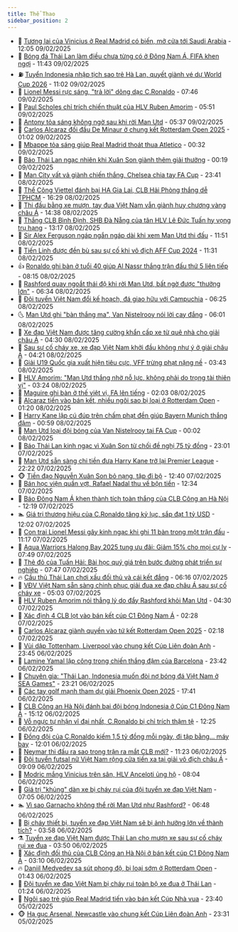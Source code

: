 ```yaml
---
title: Thể Thao
sidebar_position: 2
---
```


<!-- dantri-the-thao:START -->
- 🎡 [Tương lai của Vinicius ở Real Madrid có biến, mở cửa tới Saudi Arabia](https://dantri.com.vn/the-thao/tuong-lai-cua-vinicius-o-real-madrid-co-bien-mo-cua-toi-saudi-arabia-20250209190519534.htm) - 12:05 09/02/2025
- 💯 [Bóng đá Thái Lan làm điều chưa từng có ở Đông Nam Á, FIFA khen ngợi](https://dantri.com.vn/the-thao/bong-da-thai-lan-lam-dieu-chua-tung-co-o-dong-nam-a-fifa-khen-ngoi-20250209184254239.htm) - 11:43 09/02/2025
- ⛽️ [Tuyển Indonesia nhập tịch sao trẻ Hà Lan, quyết giành vé dự World Cup 2026](https://dantri.com.vn/the-thao/tuyen-indonesia-nhap-tich-sao-tre-ha-lan-quyet-gianh-ve-du-world-cup-2026-20250209162409989.htm) - 11:02 09/02/2025
- 💃 [Lionel Messi rực sáng, &quot;trả lời&quot; dõng dạc C.Ronaldo](https://dantri.com.vn/the-thao/lionel-messi-ruc-sang-tra-loi-dong-dac-cronaldo-20250209144605534.htm) - 07:46 09/02/2025
- 🌈 [Paul Scholes chỉ trích chiến thuật của HLV Ruben Amorim](https://dantri.com.vn/the-thao/paul-scholes-chi-trich-chien-thuat-cua-hlv-ruben-amorim-20250209092833236.htm) - 05:51 09/02/2025
- 🦅 [Antony tỏa sáng không ngờ sau khi rời Man Utd](https://dantri.com.vn/the-thao/antony-toa-sang-khong-ngo-sau-khi-roi-man-utd-20250209123725656.htm) - 05:37 09/02/2025
- 🌝 [Carlos Alcaraz đối đầu De Minaur ở chung kết Rotterdam Open 2025](https://dantri.com.vn/the-thao/carlos-alcaraz-doi-dau-de-minaur-o-chung-ket-rotterdam-open-2025-20250209080102728.htm) - 01:02 09/02/2025
- 🚀 [Mbappe tỏa sáng giúp Real Madrid thoát thua Atletico](https://dantri.com.vn/the-thao/mbappe-toa-sang-giup-real-madrid-thoat-thua-atletico-20250209073222235.htm) - 00:32 09/02/2025
- 🎉 [Báo Thái Lan ngạc nhiên khi Xuân Son giành thêm giải thưởng](https://dantri.com.vn/the-thao/bao-thai-lan-ngac-nhien-khi-xuan-son-gianh-them-giai-thuong-20250208233613287.htm) - 00:19 09/02/2025
- 📝 [Man City vất vả giành chiến thắng, Chelsea chia tay FA Cup](https://dantri.com.vn/the-thao/man-city-vat-va-gianh-chien-thang-chelsea-chia-tay-fa-cup-20250209064052225.htm) - 23:41 08/02/2025
- 🦄 [Thể Công Viettel đánh bại HA Gia Lai, CLB Hải Phòng thắng dễ TPHCM](https://dantri.com.vn/the-thao/the-cong-viettel-danh-bai-ha-gia-lai-clb-hai-phong-thang-de-tphcm-20250208221602467.htm) - 16:29 08/02/2025
- 🎉 [Thi đấu bằng xe mượn, tay đua Việt Nam vẫn giành huy chương vàng châu Á](https://dantri.com.vn/the-thao/thi-dau-bang-xe-muon-tay-dua-viet-nam-van-gianh-huy-chuong-vang-chau-a-20250208213410789.htm) - 14:38 08/02/2025
- 💼 [Thắng CLB Bình Định, SHB Đà Nẵng của tân HLV Lê Đức Tuấn hy vọng trụ hạng](https://dantri.com.vn/the-thao/thang-clb-binh-dinh-shb-da-nang-cua-tan-hlv-le-duc-tuan-hy-vong-tru-hang-20250208200534635.htm) - 13:17 08/02/2025
- 🤡 [Sir Alex Ferguson ngáp ngắn ngáp dài khi xem Man Utd thi đấu](https://dantri.com.vn/the-thao/sir-alex-ferguson-ngap-ngan-ngap-dai-khi-xem-man-utd-thi-dau-20250208185103622.htm) - 11:51 08/02/2025
- 🦆 [Tiến Linh được đền bù sau sự cố khi vô địch AFF Cup 2024](https://dantri.com.vn/the-thao/tien-linh-duoc-den-bu-sau-su-co-khi-vo-dich-aff-cup-2024-20250208183102976.htm) - 11:31 08/02/2025
- 👍 [Ronaldo ghi bàn ở tuổi 40 giúp Al Nassr thắng trận đấu thứ 5 liên tiếp](https://dantri.com.vn/the-thao/ronaldo-ghi-ban-o-tuoi-40-giup-al-nassr-thang-tran-dau-thu-5-lien-tiep-20250208150413854.htm) - 08:15 08/02/2025
- 💼 [Rashford quay ngoắt thái độ khi rời Man Utd, bất ngờ được &quot;thưởng lớn&quot;](https://dantri.com.vn/the-thao/rashford-quay-ngoat-thai-do-khi-roi-man-utd-bat-ngo-duoc-thuong-lon-20250208133328565.htm) - 06:34 08/02/2025
- 🦒 [Đội tuyển Việt Nam đổi kế hoạch, đá giao hữu với Campuchia](https://dantri.com.vn/the-thao/doi-tuyen-viet-nam-doi-ke-hoach-da-giao-huu-voi-campuchia-20250208133812001.htm) - 06:25 08/02/2025
- 🌜 [Man Utd ghi &quot;bàn thắng ma&quot;, Van Nistelrooy nói lời cay đắng](https://dantri.com.vn/the-thao/man-utd-ghi-ban-thang-ma-van-nistelrooy-noi-loi-cay-dang-20250208124335432.htm) - 06:01 08/02/2025
- 🦆 [Xe đạp Việt Nam được tăng cường khẩn cấp xe từ quê nhà cho giải châu Á](https://dantri.com.vn/the-thao/xe-dap-viet-nam-duoc-tang-cuong-khan-cap-xe-tu-que-nha-cho-giai-chau-a-20250208112845025.htm) - 04:30 08/02/2025
- 💪 [Sau sự cố cháy xe, xe đạp Việt Nam khởi đầu không như ý ở giải châu Á](https://dantri.com.vn/the-thao/sau-su-co-chay-xe-xe-dap-viet-nam-khoi-dau-khong-nhu-y-o-giai-chau-a-20250208110630692.htm) - 04:21 08/02/2025
- 🧠 [Giải U19 Quốc gia xuất hiện tiêu cực, VFF trừng phạt nặng nề](https://dantri.com.vn/the-thao/giai-u19-quoc-gia-xuat-hien-tieu-cuc-vff-trung-phat-nang-ne-20250208104315539.htm) - 03:43 08/02/2025
- 🦄 [HLV Amorim: &quot;Man Utd thắng nhờ nỗ lực, không phải do trọng tài thiên vị&quot;](https://dantri.com.vn/the-thao/hlv-amorim-man-utd-thang-nho-no-luc-khong-phai-do-trong-tai-thien-vi-20250208100404076.htm) - 03:24 08/02/2025
- 🥸 [Maguire ghi bàn ở thế việt vị, FA lên tiếng](https://dantri.com.vn/the-thao/maguire-ghi-ban-o-the-viet-vi-fa-len-tieng-20250208083733023.htm) - 02:03 08/02/2025
- 🤠 [Alcaraz tiến vào bán kết, nhiều ngôi sao bị loại ở Rotterdam Open](https://dantri.com.vn/the-thao/alcaraz-tien-vao-ban-ket-nhieu-ngoi-sao-bi-loai-o-rotterdam-open-20250208081446062.htm) - 01:20 08/02/2025
- 👺 [Harry Kane lập cú đúp trên chấm phạt đền giúp Bayern Munich thắng đậm](https://dantri.com.vn/the-thao/harry-kane-lap-cu-dup-tren-cham-phat-den-giup-bayern-munich-thang-dam-20250208072909885.htm) - 00:59 08/02/2025
- 📝 [Man Utd loại đội bóng của Van Nistelrooy tại FA Cup](https://dantri.com.vn/the-thao/man-utd-loai-doi-bong-cua-van-nistelrooy-tai-fa-cup-20250208074825695.htm) - 00:02 08/02/2025
- 🦆 [Báo Thái Lan kinh ngạc vì Xuân Son từ chối đề nghị 75 tỷ đồng](https://dantri.com.vn/the-thao/bao-thai-lan-kinh-ngac-vi-xuan-son-tu-choi-de-nghi-75-ty-dong-20250208005651891.htm) - 23:01 07/02/2025
- 🥳 [Man Utd sẵn sàng chi tiền đưa Harry Kane trở lại Premier League](https://dantri.com.vn/the-thao/man-utd-san-sang-chi-tien-dua-harry-kane-tro-lai-premier-league-20250207182926039.htm) - 22:22 07/02/2025
- 🐵 [Tiền đạo Nguyễn Xuân Son bỏ nạng, tập đi bộ](https://dantri.com.vn/the-thao/tien-dao-nguyen-xuan-son-bo-nang-tap-di-bo-20250207202655595.htm) - 12:40 07/02/2025
- 🤩 [Bán học viện quần vợt, Rafael Nadal thu về bộn tiền](https://dantri.com.vn/the-thao/ban-hoc-vien-quan-vot-rafael-nadal-thu-ve-bon-tien-20250207193337605.htm) - 12:34 07/02/2025
- 🤠 [Báo Đông Nam Á khen thành tích toàn thắng của CLB Công an Hà Nội](https://dantri.com.vn/the-thao/bao-dong-nam-a-khen-thanh-tich-toan-thang-cua-clb-cong-an-ha-noi-20250207160624494.htm) - 12:19 07/02/2025
- 🏊 [Giá trị thương hiệu của C.Ronaldo tăng kỷ lục, sắp đạt 1 tỷ USD](https://dantri.com.vn/the-thao/gia-tri-thuong-hieu-cua-cronaldo-tang-ky-luc-sap-dat-1-ty-usd-20250207190236707.htm) - 12:02 07/02/2025
- 🗽 [Con trai Lionel Messi gây kinh ngạc khi ghi 11 bàn trong một trận đấu](https://dantri.com.vn/the-thao/con-trai-lionel-messi-gay-kinh-ngac-khi-ghi-11-ban-trong-mot-tran-dau-20250207181718592.htm) - 11:17 07/02/2025
- 🚀 [Aqua Warriors Halong Bay 2025 tung ưu đãi: Giảm 15% cho mọi cự ly](https://dantri.com.vn/the-thao/aqua-warriors-halong-bay-2025-tung-uu-dai-giam-15-cho-moi-cu-ly-20250207144329742.htm) - 07:49 07/02/2025
- 🎉 [Thẻ đỏ của Tuấn Hải: Bài học quý giá trên bước đường phát triển sự nghiệp](https://dantri.com.vn/the-thao/the-do-cua-tuan-hai-bai-hoc-quy-gia-tren-buoc-duong-phat-trien-su-nghiep-20250207120008742.htm) - 07:47 07/02/2025
- 🔥 [Cầu thủ Thái Lan chơi xấu đối thủ và cái kết đắng](https://dantri.com.vn/the-thao/cau-thu-thai-lan-choi-xau-doi-thu-va-cai-ket-dang-20250207131600387.htm) - 06:16 07/02/2025
- 🎉 [VĐV Việt Nam sẵn sàng chinh phục giải đua xe đạp châu Á sau sự cố cháy xe](https://dantri.com.vn/the-thao/vdv-viet-nam-san-sang-chinh-phuc-giai-dua-xe-dap-chau-a-sau-su-co-chay-xe-20250207115830438.htm) - 05:03 07/02/2025
- 🎡 [HLV Ruben Amorim nói thẳng lý do đẩy Rashford khỏi Man Utd](https://dantri.com.vn/the-thao/hlv-ruben-amorim-noi-thang-ly-do-day-rashford-khoi-man-utd-20250207111600948.htm) - 04:30 07/02/2025
- 🐻 [Xác định 4 CLB lọt vào bán kết cúp C1 Đông Nam Á](https://dantri.com.vn/the-thao/xac-dinh-4-clb-lot-vao-ban-ket-cup-c1-dong-nam-a-20250207092823774.htm) - 02:28 07/02/2025
- 🌊 [Carlos Alcaraz giành quyền vào tứ kết Rotterdam Open 2025](https://dantri.com.vn/the-thao/carlos-alcaraz-gianh-quyen-vao-tu-ket-rotterdam-open-2025-20250207091659401.htm) - 02:18 07/02/2025
- 💃 [Vùi dập Tottenham, Liverpool vào chung kết Cúp Liên đoàn Anh](https://dantri.com.vn/the-thao/vui-dap-tottenham-liverpool-vao-chung-ket-cup-lien-doan-anh-20250207064522350.htm) - 23:45 06/02/2025
- 🤔 [Lamine Yamal lập công trong chiến thắng đậm của Barcelona](https://dantri.com.vn/the-thao/lamine-yamal-lap-cong-trong-chien-thang-dam-cua-barcelona-20250207064041402.htm) - 23:42 06/02/2025
- 🤭 [Chuyên gia: &quot;Thái Lan, Indonesia muốn đòi nợ bóng đá Việt Nam ở SEA Games&quot;](https://dantri.com.vn/the-thao/chuyen-gia-thai-lan-indonesia-muon-doi-no-bong-da-viet-nam-o-sea-games-20250207001558012.htm) - 23:21 06/02/2025
- 👹 [Các tay golf mạnh tham dự giải Phoenix Open 2025](https://dantri.com.vn/the-thao/cac-tay-golf-manh-tham-du-giai-phoenix-open-2025-20250206153218147.htm) - 17:41 06/02/2025
- 🗽 [CLB Công an Hà Nội đánh bại đội bóng Indonesia ở Cúp C1 Đông Nam Á](https://dantri.com.vn/the-thao/clb-cong-an-ha-noi-danh-bai-doi-bong-indonesia-o-cup-c1-dong-nam-a-20250206220712539.htm) - 15:12 06/02/2025
- 🥳 [Vỗ ngực tự nhận vĩ đại nhất, C.Ronaldo bị chỉ trích thậm tệ](https://dantri.com.vn/the-thao/vo-nguc-tu-nhan-vi-dai-nhat-cronaldo-bi-chi-trich-tham-te-20250206192534590.htm) - 12:25 06/02/2025
- 💃 [Đồng đội của C.Ronaldo kiếm 1,5 tỷ đồng mỗi ngày, đi tập bằng… máy bay](https://dantri.com.vn/the-thao/dong-doi-cua-cronaldo-kiem-15-ty-dong-moi-ngay-di-tap-bang-may-bay-20250206184528505.htm) - 12:01 06/02/2025
- 🧰 [Neymar thi đấu ra sao trong trận ra mắt CLB mới?](https://dantri.com.vn/the-thao/neymar-thi-dau-ra-sao-trong-tran-ra-mat-clb-moi-20250206182214715.htm) - 11:23 06/02/2025
- 💪 [Đội tuyển futsal nữ Việt Nam rộng cửa tiến xa tại giải vô địch châu Á](https://dantri.com.vn/the-thao/doi-tuyen-futsal-nu-viet-nam-rong-cua-tien-xa-tai-giai-vo-dich-chau-a-20250206160443047.htm) - 09:09 06/02/2025
- 🚀 [Modric mắng Vinicius trên sân, HLV Anceloti ủng hộ](https://dantri.com.vn/the-thao/modric-mang-vinicius-tren-san-hlv-anceloti-ung-ho-20250206132304162.htm) - 08:04 06/02/2025
- 🤠 [Giá trị &quot;khủng&quot; dàn xe bị cháy rụi của đội tuyển xe đạp Việt Nam](https://dantri.com.vn/the-thao/gia-tri-khung-dan-xe-bi-chay-rui-cua-doi-tuyen-xe-dap-viet-nam-20250206133915778.htm) - 07:05 06/02/2025
- 🏊 [Vì sao Garnacho không thể rời Man Utd như Rashford?](https://dantri.com.vn/the-thao/vi-sao-garnacho-khong-the-roi-man-utd-nhu-rashford-20250206134809518.htm) - 06:48 06/02/2025
- 🦄 [Bị cháy thiết bị, tuyển xe đạp Việt Nam sẽ bị ảnh hưởng lớn về thành tích?](https://dantri.com.vn/the-thao/bi-chay-thiet-bi-tuyen-xe-dap-viet-nam-se-bi-anh-huong-lon-ve-thanh-tich-20250206104519541.htm) - 03:58 06/02/2025
- ⚗️ [Tuyển xe đạp Việt Nam được Thái Lan cho mượn xe sau sự cố cháy rụi xe đua](https://dantri.com.vn/the-thao/tuyen-xe-dap-viet-nam-duoc-thai-lan-cho-muon-xe-sau-su-co-chay-rui-xe-dua-20250206104341536.htm) - 03:50 06/02/2025
- 🥷 [Xác định đối thủ của CLB Công an Hà Nội ở bán kết cúp C1 Đông Nam Á](https://dantri.com.vn/the-thao/xac-dinh-doi-thu-cua-clb-cong-an-ha-noi-o-ban-ket-cup-c1-dong-nam-a-20250206101038653.htm) - 03:10 06/02/2025
- 🔥 [Daniil Medvedev sa sút phong độ, bị loại sớm ở Rotterdam Open](https://dantri.com.vn/the-thao/daniil-medvedev-sa-sut-phong-do-bi-loai-som-o-rotterdam-open-20250206083351609.htm) - 01:43 06/02/2025
- 🦅 [Đội tuyển xe đạp Việt Nam bị cháy rụi toàn bộ xe đua ở Thái Lan](https://dantri.com.vn/the-thao/doi-tuyen-xe-dap-viet-nam-bi-chay-rui-toan-bo-xe-dua-o-thai-lan-20250206083339909.htm) - 01:24 06/02/2025
- 🌝 [Ngôi sao trẻ giúp Real Madrid tiến vào bán kết Cúp Nhà vua](https://dantri.com.vn/the-thao/ngoi-sao-tre-giup-real-madrid-tien-vao-ban-ket-cup-nha-vua-20250206063910023.htm) - 23:40 05/02/2025
- 🐵 [Hạ gục Arsenal, Newcastle vào chung kết Cúp Liên đoàn Anh](https://dantri.com.vn/the-thao/ha-guc-arsenal-newcastle-vao-chung-ket-cup-lien-doan-anh-20250206063102726.htm) - 23:31 05/02/2025<!-- dantri-the-thao:END -->
